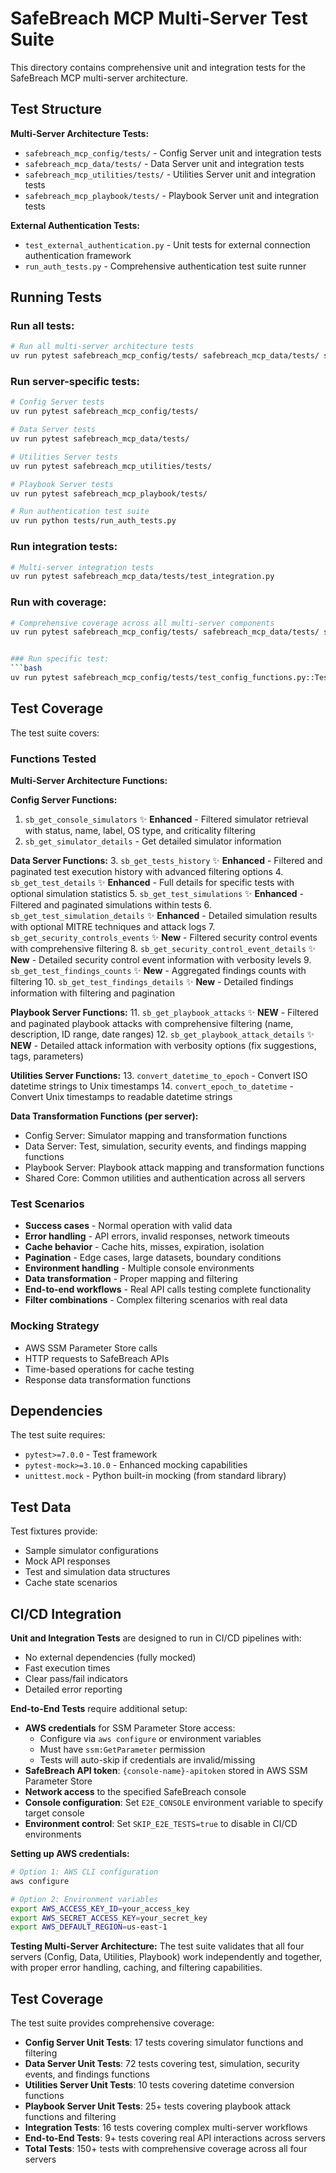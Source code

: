 # SafeBreach MCP Multi-Server Test Suite

This directory contains comprehensive unit and integration tests for the SafeBreach MCP multi-server architecture.

## Test Structure

**Multi-Server Architecture Tests:**
- `safebreach_mcp_config/tests/` - Config Server unit and integration tests
- `safebreach_mcp_data/tests/` - Data Server unit and integration tests  
- `safebreach_mcp_utilities/tests/` - Utilities Server unit and integration tests
- `safebreach_mcp_playbook/tests/` - Playbook Server unit and integration tests

**External Authentication Tests:**
- `test_external_authentication.py` - Unit tests for external connection authentication framework
- `run_auth_tests.py` - Comprehensive authentication test suite runner

## Running Tests

### Run all tests:
```bash
# Run all multi-server architecture tests
uv run pytest safebreach_mcp_config/tests/ safebreach_mcp_data/tests/ safebreach_mcp_utilities/tests/ safebreach_mcp_playbook/tests/
```

### Run server-specific tests:
```bash
# Config Server tests
uv run pytest safebreach_mcp_config/tests/

# Data Server tests
uv run pytest safebreach_mcp_data/tests/

# Utilities Server tests
uv run pytest safebreach_mcp_utilities/tests/

# Playbook Server tests
uv run pytest safebreach_mcp_playbook/tests/

# Run authentication test suite
uv run python tests/run_auth_tests.py
```

### Run integration tests:
```bash
# Multi-server integration tests
uv run pytest safebreach_mcp_data/tests/test_integration.py
```

### Run with coverage:
```bash
# Comprehensive coverage across all multi-server components
uv run pytest safebreach_mcp_config/tests/ safebreach_mcp_data/tests/ safebreach_mcp_utilities/tests/ safebreach_mcp_playbook/tests/ --cov=. --cov-report=html


### Run specific test:
```bash
uv run pytest safebreach_mcp_config/tests/test_config_functions.py::TestConfigFunctions::test_sb_get_console_simulators_success
```

## Test Coverage

The test suite covers:

### Functions Tested

**Multi-Server Architecture Functions:**

**Config Server Functions:**
1. `sb_get_console_simulators` ✨ **Enhanced** - Filtered simulator retrieval with status, name, label, OS type, and criticality filtering
2. `sb_get_simulator_details` - Get detailed simulator information

**Data Server Functions:**
3. `sb_get_tests_history` ✨ **Enhanced** - Filtered and paginated test execution history with advanced filtering options
4. `sb_get_test_details` ✨ **Enhanced** - Full details for specific tests with optional simulation statistics
5. `sb_get_test_simulations` ✨ **Enhanced** - Filtered and paginated simulations within tests
6. `sb_get_test_simulation_details` ✨ **Enhanced** - Detailed simulation results with optional MITRE techniques and attack logs
7. `sb_get_security_controls_events` ✨ **New** - Filtered security control events with comprehensive filtering
8. `sb_get_security_control_event_details` ✨ **New** - Detailed security control event information with verbosity levels
9. `sb_get_test_findings_counts` ✨ **New** - Aggregated findings counts with filtering
10. `sb_get_test_findings_details` ✨ **New** - Detailed findings information with filtering and pagination

**Playbook Server Functions:**
11. `sb_get_playbook_attacks` ✨ **NEW** - Filtered and paginated playbook attacks with comprehensive filtering (name, description, ID range, date ranges)
12. `sb_get_playbook_attack_details` ✨ **NEW** - Detailed attack information with verbosity options (fix suggestions, tags, parameters)

**Utilities Server Functions:**
13. `convert_datetime_to_epoch` - Convert ISO datetime strings to Unix timestamps
14. `convert_epoch_to_datetime` - Convert Unix timestamps to readable datetime strings

**Data Transformation Functions (per server):**
- Config Server: Simulator mapping and transformation functions
- Data Server: Test, simulation, security events, and findings mapping functions
- Playbook Server: Playbook attack mapping and transformation functions
- Shared Core: Common utilities and authentication across all servers

### Test Scenarios
- **Success cases** - Normal operation with valid data
- **Error handling** - API errors, invalid responses, network timeouts
- **Cache behavior** - Cache hits, misses, expiration, isolation
- **Pagination** - Edge cases, large datasets, boundary conditions
- **Environment handling** - Multiple console environments
- **Data transformation** - Proper mapping and filtering
- **End-to-end workflows** - Real API calls testing complete functionality
- **Filter combinations** - Complex filtering scenarios with real data

### Mocking Strategy
- AWS SSM Parameter Store calls
- HTTP requests to SafeBreach APIs
- Time-based operations for cache testing
- Response data transformation functions

## Dependencies

The test suite requires:
- `pytest>=7.0.0` - Test framework
- `pytest-mock>=3.10.0` - Enhanced mocking capabilities
- `unittest.mock` - Python built-in mocking (from standard library)

## Test Data

Test fixtures provide:
- Sample simulator configurations
- Mock API responses
- Test and simulation data structures
- Cache state scenarios

## CI/CD Integration

**Unit and Integration Tests** are designed to run in CI/CD pipelines with:
- No external dependencies (fully mocked)
- Fast execution times
- Clear pass/fail indicators
- Detailed error reporting

**End-to-End Tests** require additional setup:
- **AWS credentials** for SSM Parameter Store access:
  - Configure via `aws configure` or environment variables
  - Must have `ssm:GetParameter` permission
  - Tests will auto-skip if credentials are invalid/missing
- **SafeBreach API token**: `{console-name}-apitoken` stored in AWS SSM Parameter Store
- **Network access** to the specified SafeBreach console
- **Console configuration**: Set `E2E_CONSOLE` environment variable to specify target console
- **Environment control**: Set `SKIP_E2E_TESTS=true` to disable in CI/CD environments

**Setting up AWS credentials:**
```bash
# Option 1: AWS CLI configuration
aws configure

# Option 2: Environment variables
export AWS_ACCESS_KEY_ID=your_access_key
export AWS_SECRET_ACCESS_KEY=your_secret_key
export AWS_DEFAULT_REGION=us-east-1
```

**Testing Multi-Server Architecture:**
The test suite validates that all four servers (Config, Data, Utilities, Playbook) work independently and together, with proper error handling, caching, and filtering capabilities.

## Test Coverage

The test suite provides comprehensive coverage:
- **Config Server Unit Tests**: 17 tests covering simulator functions and filtering
- **Data Server Unit Tests**: 72 tests covering test, simulation, security events, and findings functions
- **Utilities Server Unit Tests**: 10 tests covering datetime conversion functions
- **Playbook Server Unit Tests**: 25+ tests covering playbook attack functions and filtering
- **Integration Tests**: 16 tests covering complex multi-server workflows
- **End-to-End Tests**: 9+ tests covering real API interactions across servers
- **Total Tests**: 150+ tests with comprehensive coverage across all four servers